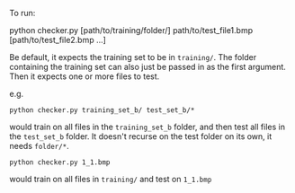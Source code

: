 To run:

python checker.py \[path/to/training/folder/\] path/to/test_file1.bmp \[path/to/test_file2.bmp ...\]

Be default, it expects the training set to be in `training/`.
The folder containing the training set can also just be passed in as the first argument.
Then it expects one or more files to test.

e.g.

`python checker.py training_set_b/ test_set_b/*`

would train on all files in the `training_set_b` folder, and then test all files in the `test_set_b` folder.
It doesn't recurse on the test folder on its own, it needs `folder/*`.


`python checker.py 1_1.bmp`

would train on all files in `training/` and test on `1_1.bmp`